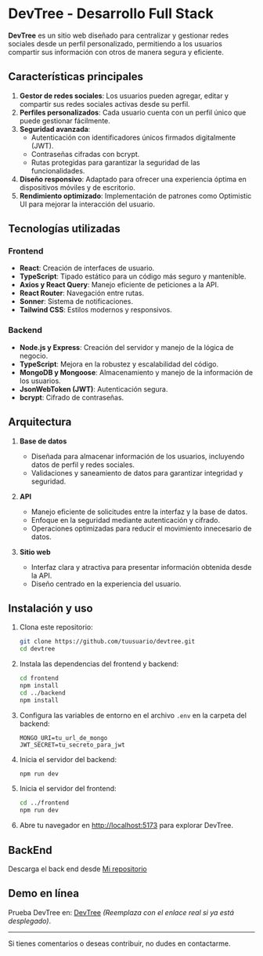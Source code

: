 # DevTree - Desarrollo Full Stack

**DevTree** es un sitio web diseñado para centralizar y gestionar redes sociales desde un perfil personalizado, permitiendo a los usuarios compartir sus información con otros de manera segura y eficiente.

## Características principales

1. **Gestor de redes sociales**: Los usuarios pueden agregar, editar y compartir sus redes sociales activas desde su perfil.
2. **Perfiles personalizados**: Cada usuario cuenta con un perfil único que puede gestionar fácilmente.
3. **Seguridad avanzada**:
   - Autenticación con identificadores únicos firmados digitalmente (JWT).
   - Contraseñas cifradas con bcrypt.
   - Rutas protegidas para garantizar la seguridad de las funcionalidades.
4. **Diseño responsivo**: Adaptado para ofrecer una experiencia óptima en dispositivos móviles y de escritorio.
5. **Rendimiento optimizado**: Implementación de patrones como Optimistic UI para mejorar la interacción del usuario.

## Tecnologías utilizadas

### Frontend
- **React**: Creación de interfaces de usuario.
- **TypeScript**: Tipado estático para un código más seguro y mantenible.
- **Axios y React Query**: Manejo eficiente de peticiones a la API.
- **React Router**: Navegación entre rutas.
- **Sonner**: Sistema de notificaciones.
- **Tailwind CSS**: Estilos modernos y responsivos.

### Backend
- **Node.js y Express**: Creación del servidor y manejo de la lógica de negocio.
- **TypeScript**: Mejora en la robustez y escalabilidad del código.
- **MongoDB y Mongoose**: Almacenamiento y manejo de la información de los usuarios.
- **JsonWebToken (JWT)**: Autenticación segura.
- **bcrypt**: Cifrado de contraseñas.

## Arquitectura

1. **Base de datos**
   - Diseñada para almacenar información de los usuarios, incluyendo datos de perfil y redes sociales.
   - Validaciones y saneamiento de datos para garantizar integridad y seguridad.

2. **API**
   - Manejo eficiente de solicitudes entre la interfaz y la base de datos.
   - Enfoque en la seguridad mediante autenticación y cifrado.
   - Operaciones optimizadas para reducir el movimiento innecesario de datos.

3. **Sitio web**
   - Interfaz clara y atractiva para presentar información obtenida desde la API.
   - Diseño centrado en la experiencia del usuario.

## Instalación y uso

1. Clona este repositorio:
   ```bash
   git clone https://github.com/tuusuario/devtree.git
   cd devtree
   ```

2. Instala las dependencias del frontend y backend:
   ```bash
   cd frontend
   npm install
   cd ../backend
   npm install
   ```

3. Configura las variables de entorno en el archivo `.env` en la carpeta del backend:
   ```env
   MONGO_URI=tu_url_de_mongo
   JWT_SECRET=tu_secreto_para_jwt
   ```

4. Inicia el servidor del backend:
   ```bash
   npm run dev
   ```

5. Inicia el servidor del frontend:
   ```bash
   cd ../frontend
   npm run dev
   ```

6. Abre tu navegador en [http://localhost:5173](http://localhost:5173) para explorar DevTree.
## BackEnd
Descarga el back end desde [Mi repositorio](https://github.com/valentinshu/deploy_devtree_backend)

## Demo en línea

Prueba DevTree en: [DevTree](https://steady-crisp-eb88b8.netlify.app/) *(Reemplaza con el enlace real si ya está desplegado)*.

---

Si tienes comentarios o deseas contribuir, no dudes en contactarme.

